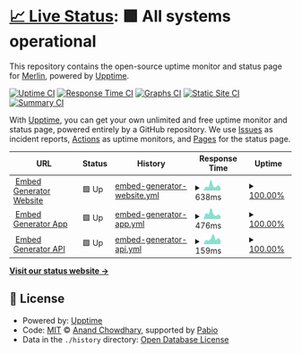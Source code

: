 # [📈 Live Status](https://status.message.style): <!--live status--> **🟩 All systems operational**

This repository contains the open-source uptime monitor and status page for [Merlin](https://merlin.gg), powered by [Upptime](https://github.com/upptime/upptime).

[![Uptime CI](https://github.com/merlinfuchs/embedg-uptime/workflows/Uptime%20CI/badge.svg)](https://github.com/merlinfuchs/embedg-uptime/actions?query=workflow%3A%22Uptime+CI%22)
[![Response Time CI](https://github.com/merlinfuchs/embedg-uptime/workflows/Response%20Time%20CI/badge.svg)](https://github.com/merlinfuchs/embedg-uptime/actions?query=workflow%3A%22Response+Time+CI%22)
[![Graphs CI](https://github.com/merlinfuchs/embedg-uptime/workflows/Graphs%20CI/badge.svg)](https://github.com/merlinfuchs/embedg-uptime/actions?query=workflow%3A%22Graphs+CI%22)
[![Static Site CI](https://github.com/merlinfuchs/embedg-uptime/workflows/Static%20Site%20CI/badge.svg)](https://github.com/merlinfuchs/embedg-uptime/actions?query=workflow%3A%22Static+Site+CI%22)
[![Summary CI](https://github.com/merlinfuchs/embedg-uptime/workflows/Summary%20CI/badge.svg)](https://github.com/merlinfuchs/embedg-uptime/actions?query=workflow%3A%22Summary+CI%22)

With [Upptime](https://upptime.js.org), you can get your own unlimited and free uptime monitor and status page, powered entirely by a GitHub repository. We use [Issues](https://github.com/merlinfuchs/embedg-uptime/issues) as incident reports, [Actions](https://github.com/merlinfuchs/embedg-uptime/actions) as uptime monitors, and [Pages](https://status.message.style) for the status page.

<!--start: status pages-->
<!-- This summary is generated by Upptime (https://github.com/upptime/upptime) -->
<!-- Do not edit this manually, your changes will be overwritten -->
<!-- prettier-ignore -->
| URL | Status | History | Response Time | Uptime |
| --- | ------ | ------- | ------------- | ------ |
| <img alt="" src="https://icons.duckduckgo.com/ip3/message.style.ico" height="13"> [Embed Generator Website](https://message.style/) | 🟩 Up | [embed-generator-website.yml](https://github.com/merlinfuchs/embedg-uptime/commits/HEAD/history/embed-generator-website.yml) | <details><summary><img alt="Response time graph" src="./graphs/embed-generator-website/response-time-week.png" height="20"> 638ms</summary><br><a href="https://status.message.style/history/embed-generator-website"><img alt="Response time 632" src="https://img.shields.io/endpoint?url=https%3A%2F%2Fraw.githubusercontent.com%2Fmerlinfuchs%2Fembedg-uptime%2FHEAD%2Fapi%2Fembed-generator-website%2Fresponse-time.json"></a><br><a href="https://status.message.style/history/embed-generator-website"><img alt="24-hour response time 438" src="https://img.shields.io/endpoint?url=https%3A%2F%2Fraw.githubusercontent.com%2Fmerlinfuchs%2Fembedg-uptime%2FHEAD%2Fapi%2Fembed-generator-website%2Fresponse-time-day.json"></a><br><a href="https://status.message.style/history/embed-generator-website"><img alt="7-day response time 638" src="https://img.shields.io/endpoint?url=https%3A%2F%2Fraw.githubusercontent.com%2Fmerlinfuchs%2Fembedg-uptime%2FHEAD%2Fapi%2Fembed-generator-website%2Fresponse-time-week.json"></a><br><a href="https://status.message.style/history/embed-generator-website"><img alt="30-day response time 660" src="https://img.shields.io/endpoint?url=https%3A%2F%2Fraw.githubusercontent.com%2Fmerlinfuchs%2Fembedg-uptime%2FHEAD%2Fapi%2Fembed-generator-website%2Fresponse-time-month.json"></a><br><a href="https://status.message.style/history/embed-generator-website"><img alt="1-year response time 632" src="https://img.shields.io/endpoint?url=https%3A%2F%2Fraw.githubusercontent.com%2Fmerlinfuchs%2Fembedg-uptime%2FHEAD%2Fapi%2Fembed-generator-website%2Fresponse-time-year.json"></a></details> | <details><summary><a href="https://status.message.style/history/embed-generator-website">100.00%</a></summary><a href="https://status.message.style/history/embed-generator-website"><img alt="All-time uptime 99.28%" src="https://img.shields.io/endpoint?url=https%3A%2F%2Fraw.githubusercontent.com%2Fmerlinfuchs%2Fembedg-uptime%2FHEAD%2Fapi%2Fembed-generator-website%2Fuptime.json"></a><br><a href="https://status.message.style/history/embed-generator-website"><img alt="24-hour uptime 100.00%" src="https://img.shields.io/endpoint?url=https%3A%2F%2Fraw.githubusercontent.com%2Fmerlinfuchs%2Fembedg-uptime%2FHEAD%2Fapi%2Fembed-generator-website%2Fuptime-day.json"></a><br><a href="https://status.message.style/history/embed-generator-website"><img alt="7-day uptime 100.00%" src="https://img.shields.io/endpoint?url=https%3A%2F%2Fraw.githubusercontent.com%2Fmerlinfuchs%2Fembedg-uptime%2FHEAD%2Fapi%2Fembed-generator-website%2Fuptime-week.json"></a><br><a href="https://status.message.style/history/embed-generator-website"><img alt="30-day uptime 100.00%" src="https://img.shields.io/endpoint?url=https%3A%2F%2Fraw.githubusercontent.com%2Fmerlinfuchs%2Fembedg-uptime%2FHEAD%2Fapi%2Fembed-generator-website%2Fuptime-month.json"></a><br><a href="https://status.message.style/history/embed-generator-website"><img alt="1-year uptime 99.28%" src="https://img.shields.io/endpoint?url=https%3A%2F%2Fraw.githubusercontent.com%2Fmerlinfuchs%2Fembedg-uptime%2FHEAD%2Fapi%2Fembed-generator-website%2Fuptime-year.json"></a></details>
| <img alt="" src="https://icons.duckduckgo.com/ip3/message.style.ico" height="13"> [Embed Generator App](https://message.style/app) | 🟩 Up | [embed-generator-app.yml](https://github.com/merlinfuchs/embedg-uptime/commits/HEAD/history/embed-generator-app.yml) | <details><summary><img alt="Response time graph" src="./graphs/embed-generator-app/response-time-week.png" height="20"> 476ms</summary><br><a href="https://status.message.style/history/embed-generator-app"><img alt="Response time 312" src="https://img.shields.io/endpoint?url=https%3A%2F%2Fraw.githubusercontent.com%2Fmerlinfuchs%2Fembedg-uptime%2FHEAD%2Fapi%2Fembed-generator-app%2Fresponse-time.json"></a><br><a href="https://status.message.style/history/embed-generator-app"><img alt="24-hour response time 605" src="https://img.shields.io/endpoint?url=https%3A%2F%2Fraw.githubusercontent.com%2Fmerlinfuchs%2Fembedg-uptime%2FHEAD%2Fapi%2Fembed-generator-app%2Fresponse-time-day.json"></a><br><a href="https://status.message.style/history/embed-generator-app"><img alt="7-day response time 476" src="https://img.shields.io/endpoint?url=https%3A%2F%2Fraw.githubusercontent.com%2Fmerlinfuchs%2Fembedg-uptime%2FHEAD%2Fapi%2Fembed-generator-app%2Fresponse-time-week.json"></a><br><a href="https://status.message.style/history/embed-generator-app"><img alt="30-day response time 412" src="https://img.shields.io/endpoint?url=https%3A%2F%2Fraw.githubusercontent.com%2Fmerlinfuchs%2Fembedg-uptime%2FHEAD%2Fapi%2Fembed-generator-app%2Fresponse-time-month.json"></a><br><a href="https://status.message.style/history/embed-generator-app"><img alt="1-year response time 312" src="https://img.shields.io/endpoint?url=https%3A%2F%2Fraw.githubusercontent.com%2Fmerlinfuchs%2Fembedg-uptime%2FHEAD%2Fapi%2Fembed-generator-app%2Fresponse-time-year.json"></a></details> | <details><summary><a href="https://status.message.style/history/embed-generator-app">100.00%</a></summary><a href="https://status.message.style/history/embed-generator-app"><img alt="All-time uptime 99.28%" src="https://img.shields.io/endpoint?url=https%3A%2F%2Fraw.githubusercontent.com%2Fmerlinfuchs%2Fembedg-uptime%2FHEAD%2Fapi%2Fembed-generator-app%2Fuptime.json"></a><br><a href="https://status.message.style/history/embed-generator-app"><img alt="24-hour uptime 100.00%" src="https://img.shields.io/endpoint?url=https%3A%2F%2Fraw.githubusercontent.com%2Fmerlinfuchs%2Fembedg-uptime%2FHEAD%2Fapi%2Fembed-generator-app%2Fuptime-day.json"></a><br><a href="https://status.message.style/history/embed-generator-app"><img alt="7-day uptime 100.00%" src="https://img.shields.io/endpoint?url=https%3A%2F%2Fraw.githubusercontent.com%2Fmerlinfuchs%2Fembedg-uptime%2FHEAD%2Fapi%2Fembed-generator-app%2Fuptime-week.json"></a><br><a href="https://status.message.style/history/embed-generator-app"><img alt="30-day uptime 100.00%" src="https://img.shields.io/endpoint?url=https%3A%2F%2Fraw.githubusercontent.com%2Fmerlinfuchs%2Fembedg-uptime%2FHEAD%2Fapi%2Fembed-generator-app%2Fuptime-month.json"></a><br><a href="https://status.message.style/history/embed-generator-app"><img alt="1-year uptime 99.28%" src="https://img.shields.io/endpoint?url=https%3A%2F%2Fraw.githubusercontent.com%2Fmerlinfuchs%2Fembedg-uptime%2FHEAD%2Fapi%2Fembed-generator-app%2Fuptime-year.json"></a></details>
| <img alt="" src="https://icons.duckduckgo.com/ip3/message.style.ico" height="13"> [Embed Generator API](https://message.style/api/health) | 🟩 Up | [embed-generator-api.yml](https://github.com/merlinfuchs/embedg-uptime/commits/HEAD/history/embed-generator-api.yml) | <details><summary><img alt="Response time graph" src="./graphs/embed-generator-api/response-time-week.png" height="20"> 159ms</summary><br><a href="https://status.message.style/history/embed-generator-api"><img alt="Response time 170" src="https://img.shields.io/endpoint?url=https%3A%2F%2Fraw.githubusercontent.com%2Fmerlinfuchs%2Fembedg-uptime%2FHEAD%2Fapi%2Fembed-generator-api%2Fresponse-time.json"></a><br><a href="https://status.message.style/history/embed-generator-api"><img alt="24-hour response time 111" src="https://img.shields.io/endpoint?url=https%3A%2F%2Fraw.githubusercontent.com%2Fmerlinfuchs%2Fembedg-uptime%2FHEAD%2Fapi%2Fembed-generator-api%2Fresponse-time-day.json"></a><br><a href="https://status.message.style/history/embed-generator-api"><img alt="7-day response time 159" src="https://img.shields.io/endpoint?url=https%3A%2F%2Fraw.githubusercontent.com%2Fmerlinfuchs%2Fembedg-uptime%2FHEAD%2Fapi%2Fembed-generator-api%2Fresponse-time-week.json"></a><br><a href="https://status.message.style/history/embed-generator-api"><img alt="30-day response time 155" src="https://img.shields.io/endpoint?url=https%3A%2F%2Fraw.githubusercontent.com%2Fmerlinfuchs%2Fembedg-uptime%2FHEAD%2Fapi%2Fembed-generator-api%2Fresponse-time-month.json"></a><br><a href="https://status.message.style/history/embed-generator-api"><img alt="1-year response time 170" src="https://img.shields.io/endpoint?url=https%3A%2F%2Fraw.githubusercontent.com%2Fmerlinfuchs%2Fembedg-uptime%2FHEAD%2Fapi%2Fembed-generator-api%2Fresponse-time-year.json"></a></details> | <details><summary><a href="https://status.message.style/history/embed-generator-api">100.00%</a></summary><a href="https://status.message.style/history/embed-generator-api"><img alt="All-time uptime 99.27%" src="https://img.shields.io/endpoint?url=https%3A%2F%2Fraw.githubusercontent.com%2Fmerlinfuchs%2Fembedg-uptime%2FHEAD%2Fapi%2Fembed-generator-api%2Fuptime.json"></a><br><a href="https://status.message.style/history/embed-generator-api"><img alt="24-hour uptime 100.00%" src="https://img.shields.io/endpoint?url=https%3A%2F%2Fraw.githubusercontent.com%2Fmerlinfuchs%2Fembedg-uptime%2FHEAD%2Fapi%2Fembed-generator-api%2Fuptime-day.json"></a><br><a href="https://status.message.style/history/embed-generator-api"><img alt="7-day uptime 100.00%" src="https://img.shields.io/endpoint?url=https%3A%2F%2Fraw.githubusercontent.com%2Fmerlinfuchs%2Fembedg-uptime%2FHEAD%2Fapi%2Fembed-generator-api%2Fuptime-week.json"></a><br><a href="https://status.message.style/history/embed-generator-api"><img alt="30-day uptime 100.00%" src="https://img.shields.io/endpoint?url=https%3A%2F%2Fraw.githubusercontent.com%2Fmerlinfuchs%2Fembedg-uptime%2FHEAD%2Fapi%2Fembed-generator-api%2Fuptime-month.json"></a><br><a href="https://status.message.style/history/embed-generator-api"><img alt="1-year uptime 99.27%" src="https://img.shields.io/endpoint?url=https%3A%2F%2Fraw.githubusercontent.com%2Fmerlinfuchs%2Fembedg-uptime%2FHEAD%2Fapi%2Fembed-generator-api%2Fuptime-year.json"></a></details>

<!--end: status pages-->

[**Visit our status website →**](https://status.message.style)

## 📄 License

- Powered by: [Upptime](https://github.com/upptime/upptime)
- Code: [MIT](./LICENSE) © [Anand Chowdhary](https://anandchowdhary.com), supported by [Pabio](https://pabio.com)
- Data in the `./history` directory: [Open Database License](https://opendatacommons.org/licenses/odbl/1-0/)
